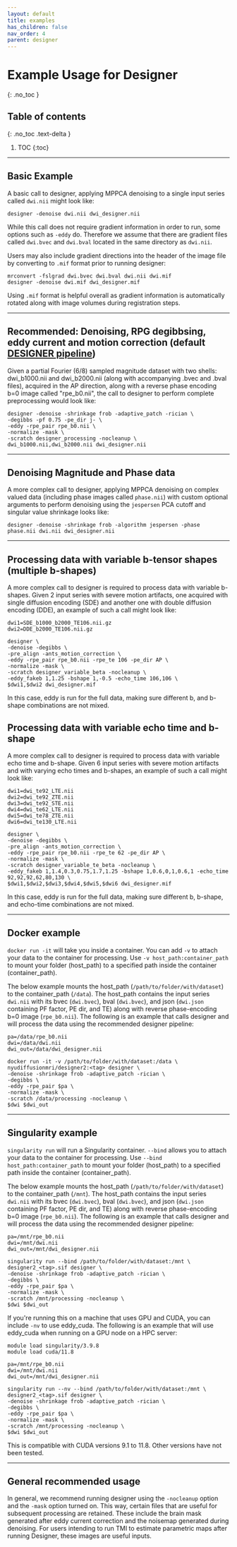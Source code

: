 ```yaml
---
layout: default
title: examples
has_children: false
nav_order: 4
parent: designer
---
```


# Example Usage for Designer
{: .no_toc }

## Table of contents
{: .no_toc .text-delta }

1. TOC
{:toc}

---

## Basic Example

A basic call to designer, applying MPPCA denoising to a single input series called `dwi.nii` might look like:
```
designer -denoise dwi.nii dwi_designer.nii
```
While this call does not require gradient information in order to run, some options such as `-eddy` do. Therefore we assume that there are gradient files called `dwi.bvec` and `dwi.bval` located in the same directory as `dwi.nii`.

Users may also include gradient directions into the header of the image file by converting to `.mif` format prior to running designer:
```
mrconvert -fslgrad dwi.bvec dwi.bval dwi.nii dwi.mif
designer -denoise dwi.mif dwi_designer.mif
```

Using `.mif` format is helpful overall as gradient information is automatically rotated along with image volumes during registration steps.

---

## Recommended: Denoising, RPG degibbsing, eddy current and motion correction (default [DESIGNER pipeline](https://doi.org/10.1162/imag_a_00125))

Given a partial Fourier (6/8) sampled magnitude dataset with two shells: dwi_b1000.nii and dwi_b2000.nii (along with accompanying .bvec and .bval files), acquired in the AP direction, along with a reverse phase encoding b=0 image called "rpe_b0.nii", the call to designer to perform complete preprocessing would look like:
```
designer -denoise -shrinkage frob -adaptive_patch -rician \
-degibbs -pf 0.75 -pe_dir j- \
-eddy -rpe_pair rpe_b0.nii \
-normalize -mask \
-scratch designer_processing -nocleanup \
dwi_b1000.nii,dwi_b2000.nii dwi_designer.nii
```

---

## Denoising Magnitude and Phase data

A more complex call to designer, applying MPPCA denoising on complex valued data (including phase images called `phase.nii`) with custom optional arguments to perform denoising using the `jespersen` PCA cutoff and singular value shrinkage looks like:
```
designer -denoise -shrinkage frob -algorithm jespersen -phase phase.nii dwi.nii dwi_designer.nii
```

---

## Processing data with variable b-tensor shapes (multiple b-shapes)

A more complex call to designer is required to process data with variable b-shapes. Given 2 input series with severe motion artifacts, one acquired with single diffusion encoding (SDE) and another one with double diffusion encoding (DDE), an example of such a call might look like:
```
dwi1=SDE_b1000_b2000_TE106.nii.gz
dwi2=DDE_b2000_TE106.nii.gz

designer \
-denoise -degibbs \
-pre_align -ants_motion_correction \
-eddy -rpe_pair rpe_b0.nii -rpe_te 106 -pe_dir AP \
-normalize -mask \
-scratch designer_variable_beta -nocleanup \
-eddy_fakeb 1,1.25 -bshape 1,-0.5 -echo_time 106,106 \
$dwi1,$dwi2 dwi_designer.mif
```
In this case, eddy is run for the full data, making sure different b, and b-shape combinations are not mixed. 


## Processing data with variable echo time and b-shape

A more complex call to designer is required to process data with variable echo time and b-shape. Given 6 input series with severe motion artifacts and with varying echo times and b-shapes, an example of such a call might look like:
```
dwi1=dwi_te92_LTE.nii
dwi2=dwi_te92_ZTE.nii
dwi3=dwi_te92_STE.nii
dwi4=dwi_te62_LTE.nii
dwi5=dwi_te78_ZTE.nii
dwi6=dwi_te130_LTE.nii

designer \
-denoise -degibbs \
-pre_align -ants_motion_correction \
-eddy -rpe_pair rpe_b0.nii -rpe_te 62 -pe_dir AP \
-normalize -mask \
-scratch designer_variable_te_beta -nocleanup \
-eddy_fakeb 1,1.4,0.3,0.75,1.7,1.25 -bshape 1,0.6,0,1,0.6,1 -echo_time 92,92,92,62,80,130 \
$dwi1,$dwi2,$dwi3,$dwi4,$dwi5,$dwi6 dwi_designer.mif
```
In this case, eddy is run for the full data, making sure different b, b-shape, and echo-time combinations are not mixed. 

---

## Docker example

`docker run -it` will take you inside a container. You can add `-v` to attach your data to the container for processing. Use `-v host_path:container_path` to mount your folder (host_path) to a specified path inside the container (container_path). 

The below example mounts the host_path (`/path/to/folder/with/dataset`) to the container_path (`/data`). The host_path contains the input series `dwi.nii` with its bvec (`dwi.bvec`),  bval (`dwi.bvec`), and json (`dwi.json` containing PF factor, PE dir, and TE) along with reverse phase-encoding b=0 image (`rpe_b0.nii`). The following is an example that calls designer and will process the data using the recommended designer pipeline:
```
pa=/data/rpe_b0.nii
dwi=/data/dwi.nii
dwi_out=/data/dwi_designer.nii

docker run -it -v /path/to/folder/with/dataset:/data \
nyudiffusionmri/designer2:<tag> designer \
-denoise -shrinkage frob -adaptive_patch -rician \
-degibbs \
-eddy -rpe_pair $pa \
-normalize -mask \
-scratch /data/processing -nocleanup \
$dwi $dwi_out
```

---

## Singularity example

`singularity run` will run a Singularity container. `--bind` allows you to attach your data to the container for processing. Use `--bind host_path:container_path` to mount your folder (host_path) to a specified path inside the container (container_path). 

The below example mounts the host_path (`/path/to/folder/with/dataset`) to the container_path (`/mnt`). The host_path contains the input series `dwi.nii` with its bvec (`dwi.bvec`),  bval (`dwi.bvec`), and json (`dwi.json` containing PF factor, PE dir, and TE) along with reverse phase-encoding b=0 image (`rpe_b0.nii`). The following is an example that calls designer and will process the data using the recommended designer pipeline:
```
pa=/mnt/rpe_b0.nii
dwi=/mnt/dwi.nii
dwi_out=/mnt/dwi_designer.nii

singularity run --bind /path/to/folder/with/dataset:/mnt \
designer2_<tag>.sif designer \
-denoise -shrinkage frob -adaptive_patch -rician \
-degibbs \
-eddy -rpe_pair $pa \
-normalize -mask \
-scratch /mnt/processing -nocleanup \
$dwi $dwi_out
```

If you're running this on a machine that uses GPU and CUDA, you can include `-nv` to use eddy_cuda. The following is an example that will use eddy_cuda when running on a GPU node on a HPC server:
```
module load singularity/3.9.8
module load cuda/11.8

pa=/mnt/rpe_b0.nii
dwi=/mnt/dwi.nii
dwi_out=/mnt/dwi_designer.nii

singularity run --nv --bind /path/to/folder/with/dataset:/mnt \
designer2_<tag>.sif designer \
-denoise -shrinkage frob -adaptive_patch -rician \
-degibbs \
-eddy -rpe_pair $pa \
-normalize -mask \
-scratch /mnt/processing -nocleanup \
$dwi $dwi_out
```
This is compatible with CUDA versions 9.1 to 11.8. Other versions have not been tested.

---

## General recommended usage

In general, we recommend running designer using the `-nocleanup` option and the `-mask` option turned on. This way, certain files that are useful for subsequent processing are retained. These include the brain mask generated after eddy current correction and the noisemap generated during denoising. For users intending to run TMI to estimate parametric maps after running Designer, these images are useful inputs.
